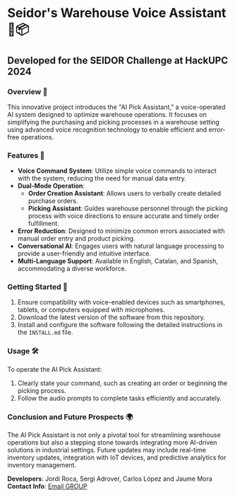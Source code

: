 # Seidor's Warehouse Voice Assistant 🤖📦
## Developed for the SEIDOR Challenge at HackUPC 2024

### Overview 📘
This innovative project introduces the "AI Pick Assistant," a voice-operated AI system designed to optimize warehouse operations. It focuses on simplifying the purchasing and picking processes in a warehouse setting using advanced voice recognition technology to enable efficient and error-free operations.

### Features 🌟
- **Voice Command System**: Utilize simple voice commands to interact with the system, reducing the need for manual data entry.
- **Dual-Mode Operation**:
  - **Order Creation Assistant**: Allows users to verbally create detailed purchase orders.
  - **Picking Assistant**: Guides warehouse personnel through the picking process with voice directions to ensure accurate and timely order fulfillment.
- **Error Reduction**: Designed to minimize common errors associated with manual order entry and product picking.
- **Conversational AI**: Engages users with natural language processing to provide a user-friendly and intuitive interface.
- **Multi-Language Support**: Available in English, Catalan, and Spanish, accommodating a diverse workforce.

### Getting Started 🚀
1. Ensure compatibility with voice-enabled devices such as smartphones, tablets, or computers equipped with microphones.
2. Download the latest version of the software from this repository.
3. Install and configure the software following the detailed instructions in the `INSTALL.md` file.

### Usage 🛠️
To operate the AI Pick Assistant:
1. Clearly state your command, such as creating an order or beginning the picking process.
2. Follow the audio prompts to complete tasks efficiently and accurately.


### Conclusion and Future Prospects 🌍
The AI Pick Assistant is not only a pivotal tool for streamlining warehouse operations but also a stepping stone towards integrating more AI-driven solutions in industrial settings. Future updates may include real-time inventory updates, integration with IoT devices, and predictive analytics for inventory management.

**Developers**: Jordi Roca, Sergi Adrover, Carlos López and Jaume Mora
**Contact Info**: [Email GROUP](mailto:jaume.mora.ladaria@estudiantat.upc.edu)
